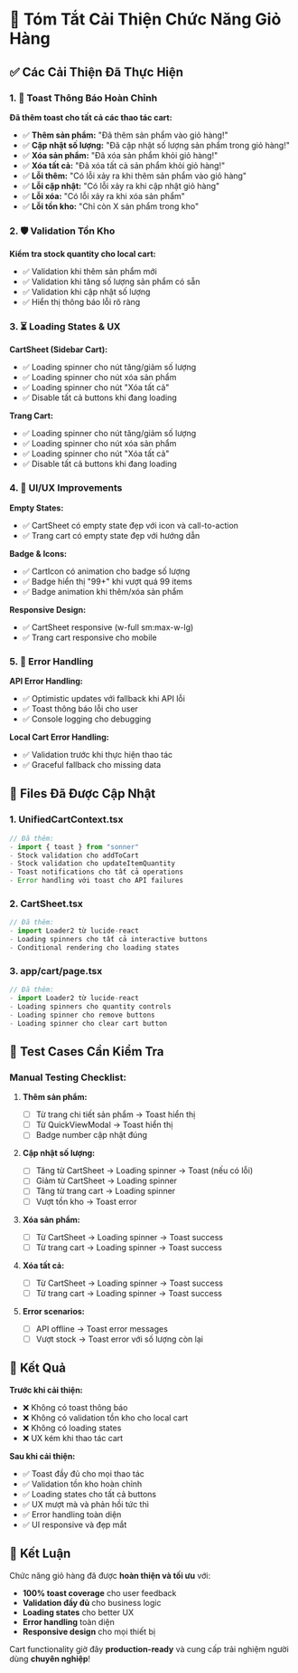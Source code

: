 # 🛒 Tóm Tắt Cải Thiện Chức Năng Giỏ Hàng

## ✅ Các Cải Thiện Đã Thực Hiện

### 1. 🔔 Toast Thông Báo Hoàn Chỉnh

**Đã thêm toast cho tất cả các thao tác cart:**

- ✅ **Thêm sản phẩm:** "Đã thêm sản phẩm vào giỏ hàng!"
- ✅ **Cập nhật số lượng:** "Đã cập nhật số lượng sản phẩm trong giỏ hàng!"
- ✅ **Xóa sản phẩm:** "Đã xóa sản phẩm khỏi giỏ hàng!"
- ✅ **Xóa tất cả:** "Đã xóa tất cả sản phẩm khỏi giỏ hàng!"
- ✅ **Lỗi thêm:** "Có lỗi xảy ra khi thêm sản phẩm vào giỏ hàng"
- ✅ **Lỗi cập nhật:** "Có lỗi xảy ra khi cập nhật giỏ hàng"
- ✅ **Lỗi xóa:** "Có lỗi xảy ra khi xóa sản phẩm"
- ✅ **Lỗi tồn kho:** "Chỉ còn X sản phẩm trong kho"

### 2. 🛡️ Validation Tồn Kho

**Kiểm tra stock quantity cho local cart:**

- ✅ Validation khi thêm sản phẩm mới
- ✅ Validation khi tăng số lượng sản phẩm có sẵn
- ✅ Validation khi cập nhật số lượng
- ✅ Hiển thị thông báo lỗi rõ ràng

### 3. ⏳ Loading States & UX

**CartSheet (Sidebar Cart):**

- ✅ Loading spinner cho nút tăng/giảm số lượng
- ✅ Loading spinner cho nút xóa sản phẩm
- ✅ Loading spinner cho nút "Xóa tất cả"
- ✅ Disable tất cả buttons khi đang loading

**Trang Cart:**

- ✅ Loading spinner cho nút tăng/giảm số lượng
- ✅ Loading spinner cho nút xóa sản phẩm
- ✅ Loading spinner cho nút "Xóa tất cả"
- ✅ Disable tất cả buttons khi đang loading

### 4. 🎨 UI/UX Improvements

**Empty States:**

- ✅ CartSheet có empty state đẹp với icon và call-to-action
- ✅ Trang cart có empty state đẹp với hướng dẫn

**Badge & Icons:**

- ✅ CartIcon có animation cho badge số lượng
- ✅ Badge hiển thị "99+" khi vượt quá 99 items
- ✅ Badge animation khi thêm/xóa sản phẩm

**Responsive Design:**

- ✅ CartSheet responsive (w-full sm:max-w-lg)
- ✅ Trang cart responsive cho mobile

### 5. 🔧 Error Handling

**API Error Handling:**

- ✅ Optimistic updates với fallback khi API lỗi
- ✅ Toast thông báo lỗi cho user
- ✅ Console logging cho debugging

**Local Cart Error Handling:**

- ✅ Validation trước khi thực hiện thao tác
- ✅ Graceful fallback cho missing data

## 📁 Files Đã Được Cập Nhật

### 1. UnifiedCartContext.tsx

```typescript
// Đã thêm:
- import { toast } from "sonner"
- Stock validation cho addToCart
- Stock validation cho updateItemQuantity
- Toast notifications cho tất cả operations
- Error handling với toast cho API failures
```

### 2. CartSheet.tsx

```typescript
// Đã thêm:
- import Loader2 từ lucide-react
- Loading spinners cho tất cả interactive buttons
- Conditional rendering cho loading states
```

### 3. app/cart/page.tsx

```typescript
// Đã thêm:
- import Loader2 từ lucide-react
- Loading spinners cho quantity controls
- Loading spinner cho remove buttons
- Loading spinner cho clear cart button
```

## 🧪 Test Cases Cần Kiểm Tra

### Manual Testing Checklist:

1. **Thêm sản phẩm:**

   - [ ] Từ trang chi tiết sản phẩm → Toast hiển thị
   - [ ] Từ QuickViewModal → Toast hiển thị
   - [ ] Badge number cập nhật đúng

2. **Cập nhật số lượng:**

   - [ ] Tăng từ CartSheet → Loading spinner → Toast (nếu có lỗi)
   - [ ] Giảm từ CartSheet → Loading spinner
   - [ ] Tăng từ trang cart → Loading spinner
   - [ ] Vượt tồn kho → Toast error

3. **Xóa sản phẩm:**

   - [ ] Từ CartSheet → Loading spinner → Toast success
   - [ ] Từ trang cart → Loading spinner → Toast success

4. **Xóa tất cả:**

   - [ ] Từ CartSheet → Loading spinner → Toast success
   - [ ] Từ trang cart → Loading spinner → Toast success

5. **Error scenarios:**
   - [ ] API offline → Toast error messages
   - [ ] Vượt stock → Toast error với số lượng còn lại

## 🚀 Kết Quả

**Trước khi cải thiện:**

- ❌ Không có toast thông báo
- ❌ Không có validation tồn kho cho local cart
- ❌ Không có loading states
- ❌ UX kém khi thao tác cart

**Sau khi cải thiện:**

- ✅ Toast đầy đủ cho mọi thao tác
- ✅ Validation tồn kho hoàn chỉnh
- ✅ Loading states cho tất cả buttons
- ✅ UX mượt mà và phản hồi tức thì
- ✅ Error handling toàn diện
- ✅ UI responsive và đẹp mắt

## 🎯 Kết Luận

Chức năng giỏ hàng đã được **hoàn thiện và tối ưu** với:

- **100% toast coverage** cho user feedback
- **Validation đầy đủ** cho business logic
- **Loading states** cho better UX
- **Error handling** toàn diện
- **Responsive design** cho mọi thiết bị

Cart functionality giờ đây **production-ready** và cung cấp trải nghiệm người dùng **chuyên nghiệp**!
